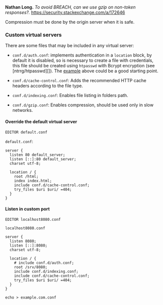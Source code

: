 **Nathan Long.** *To avoid BREACH, can we use gzip on non-token responses?.*
https://security.stackexchange.com/a/172646

Compression must be done by the origin server when it is safe.

### Custom virtual servers

There are some files that may be included in any virtual server:

* `conf.d/auth.conf`: implements authentication in a `location` block, by
  default it is disabled, so is necessary to create a file with credentials,
  this file should be created using `htpasswd` with Bcrypt encryption (see
  [ntrrg/htpasswd][]). The [example](#enable-authentication) above could be a
  good starting point.

* `conf.d/cache-control.conf`: Adds the recommended HTTP cache headers according
  to the file type.

* `conf.d/indexing.conf`: Enables file listing in folders path.

* `conf.d/gzip.conf`: Enables compression, should be used only in slow networks.

#### Override the default virtual server

```shell-session
EDITOR default.conf
```

`default.conf`:

```shell-session
server {
  listen 80 default_server;
  listen [::]:80 default_server;
  charset utf-8;

  location / {
    root /html;
    index index.html;
    include conf.d/cache-control.conf;
    try_files $uri $uri/ =404;
  }
}
```

#### Listen in custom port

```shell-session
EDITOR localhost8080.conf
```

`localhost8080.conf`

```shell-session
server {
  listen 8080;
  listen [::]:8080;
  charset utf-8;

  location / {
    # include conf.d/auth.conf;
    root /srv/8080;
    include conf.d/indexing.conf;
    include conf.d/cache-control.conf;
    try_files $uri $uri/ =404;
  }
}
```

```shell-session
echo > example.com.conf
```

